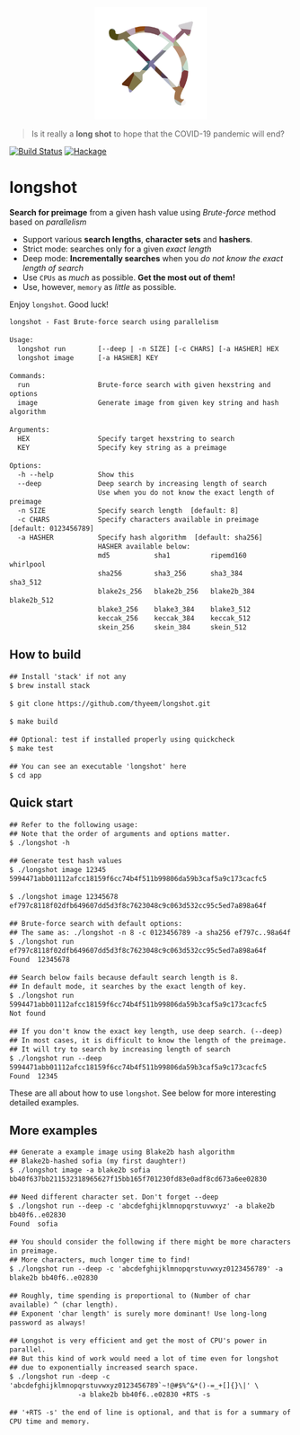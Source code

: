 <p align="center"> <img src="longshot.png" height="200"/> </p>

> Is it really a __long shot__ to hope that the COVID-19 pandemic will end?



[![Build Status](https://api.travis-ci.com/thyeem/longshot.svg?branch=master)](https://app.travis-ci.com/thyeem/longshot) [![Hackage](https://img.shields.io/hackage/v/longshot)](https://hackage.haskell.org/package/longshot)

# longshot

__Search for preimage__ from a given hash value using _Brute-force_ method based on _parallelism_

* Support various __search lengths__, __character sets__ and __hashers__.
* Strict mode: searches only for a given _exact length_
* Deep mode: **Incrementally searches** when you *do not know the exact length of search*
* Use `CPUs` as _much_ as possible. __Get the most out of them!__
* Use, however, `memory` as _little_ as possible.


Enjoy `longshot`. Good luck!



```plain
longshot - Fast Brute-force search using parallelism

Usage:
  longshot run        [--deep | -n SIZE] [-c CHARS] [-a HASHER] HEX
  longshot image      [-a HASHER] KEY

Commands:
  run                 Brute-force search with given hexstring and options
  image               Generate image from given key string and hash algorithm

Arguments:
  HEX                 Specify target hexstring to search
  KEY                 Specify key string as a preimage

Options:
  -h --help           Show this
  --deep              Deep search by increasing length of search
                      Use when you do not know the exact length of preimage
  -n SIZE             Specify search length  [default: 8]
  -c CHARS            Specify characters available in preimage  [default: 0123456789]
  -a HASHER           Specify hash algorithm  [default: sha256]
                      HASHER available below:
                      md5           sha1          ripemd160     whirlpool
                      sha256        sha3_256      sha3_384      sha3_512
                      blake2s_256   blake2b_256   blake2b_384   blake2b_512
                      blake3_256    blake3_384    blake3_512
                      keccak_256    keccak_384    keccak_512
                      skein_256     skein_384     skein_512
```

## How to build
```shell
## Install 'stack' if not any
$ brew install stack

$ git clone https://github.com/thyeem/longshot.git

$ make build

## Optional: test if installed properly using quickcheck
$ make test

## You can see an executable 'longshot' here
$ cd app
```

## Quick start
```shell
## Refer to the following usage:
## Note that the order of arguments and options matter.
$ ./longshot -h

## Generate test hash values
$ ./longshot image 12345
5994471abb01112afcc18159f6cc74b4f511b99806da59b3caf5a9c173cacfc5

$ ./longshot image 12345678
ef797c8118f02dfb649607dd5d3f8c7623048c9c063d532cc95c5ed7a898a64f

## Brute-force search with default options:
## The same as: ./longshot -n 8 -c 0123456789 -a sha256 ef797c..98a64f
$ ./longshot run ef797c8118f02dfb649607dd5d3f8c7623048c9c063d532cc95c5ed7a898a64f
Found  12345678

## Search below fails because default search length is 8.
## In default mode, it searches by the exact length of key.
$ ./longshot run 5994471abb01112afcc18159f6cc74b4f511b99806da59b3caf5a9c173cacfc5
Not found

## If you don't know the exact key length, use deep search. (--deep)
## In most cases, it is difficult to know the length of the preimage.
## It will try to search by increasing length of search
$ ./longshot run --deep 5994471abb01112afcc18159f6cc74b4f511b99806da59b3caf5a9c173cacfc5
Found  12345
```
These are all about how to use `longshot`.
See below for more interesting detailed examples.

## More examples
```shell
## Generate a example image using Blake2b hash algorithm
## Blake2b-hashed sofia (my first daughter!)
$ ./longshot image -a blake2b sofia
bb40f637bb211532318965627f15bb165f701230fd83e0adf8cd673a6ee02830

## Need different character set. Don't forget --deep
$ ./longshot run --deep -c 'abcdefghijklmnopqrstuvwxyz' -a blake2b bb40f6..e02830
Found  sofia

## You should consider the following if there might be more characters in preimage.
## More characters, much longer time to find!
$ ./longshot run --deep -c 'abcdefghijklmnopqrstuvwxyz0123456789' -a blake2b bb40f6..e02830

## Roughly, time spending is proportional to (Number of char available) ^ (char length).
## Exponent 'char length' is surely more dominant! Use long-long password as always!

## Longshot is very efficient and get the most of CPU's power in parallel.
## But this kind of work would need a lot of time even for longshot
## due to exponentially increased search space.
$ ./longshot run -deep -c 'abcdefghijklmnopqrstuvwxyz0123456789`~!@#$%^&*()-=_+[]{}\|' \
                 -a blake2b bb40f6..e02830 +RTS -s

## '+RTS -s' the end of line is optional, and that is for a summary of CPU time and memory.
```
